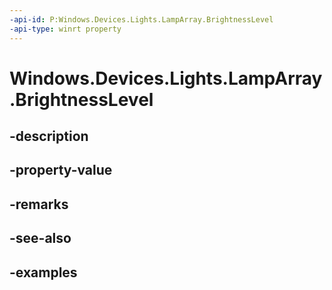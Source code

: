 ```yaml
---
-api-id: P:Windows.Devices.Lights.LampArray.BrightnessLevel
-api-type: winrt property
---
```


<!-- Property syntax.
public double BrightnessLevel { get;  set; }
-->

# Windows.Devices.Lights.LampArray.BrightnessLevel

## -description

## -property-value

## -remarks

## -see-also

## -examples

